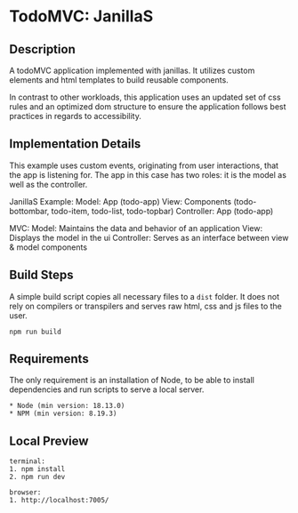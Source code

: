 # TodoMVC: JanillaS

## Description

A todoMVC application implemented with janillas.
It utilizes custom elements and html templates to build reusable components.

In contrast to other workloads, this application uses an updated set of css rules and an optimized dom structure to ensure the application follows best practices in regards to accessibility.

## Implementation Details

This example uses custom events, originating from user interactions, that the app is listening for. 
The app in this case has two roles: it is the model as well as the controller.

JanillaS Example:
Model: App (todo-app)
View: Components (todo-bottombar, todo-item, todo-list, todo-topbar)
Controller: App (todo-app)

MVC:
Model: Maintains the data and behavior of an application
View: Displays the model in the ui
Controller: Serves as an interface between view & model components

## Build Steps

A simple build script copies all necessary files to a `dist` folder.
It does not rely on compilers or transpilers and serves raw html, css and js files to the user.

```
npm run build
```

## Requirements

The only requirement is an installation of Node, to be able to install dependencies and run scripts to serve a local server.

```
* Node (min version: 18.13.0)
* NPM (min version: 8.19.3)
```

## Local Preview

```
terminal:
1. npm install
2. npm run dev

browser:
1. http://localhost:7005/
```
